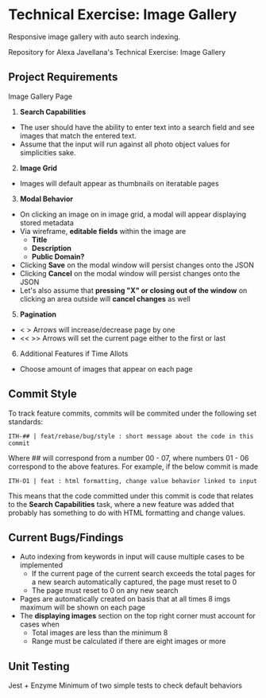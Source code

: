 # Technical Exercise: Image Gallery
Responsive image gallery with auto search indexing.

Repository for Alexa Javellana's Technical Exercise: Image Gallery

## Project Requirements

Image Gallery Page
1) **Search Capabilities**
  - The user should have the ability to enter text into a search field and see images that match the entered text.
  - Assume that the input will run against all photo object values for simplicities sake. 
2) **Image Grid**
  - Images will default appear as thumbnails on iteratable pages
3) **Modal Behavior**
  - On clicking an image on in image grid, a modal will appear displaying stored metadata 
  - Via wireframe, **editable fields** within the image are 
    - **Title**
    - **Description**
    - **Public Domain?** 
  - Clicking **Save** on the modal window will persist changes onto the JSON
  - Clicking **Cancel** on the modal window will persist changes onto the JSON 
  - Let's also assume that **pressing "X" or closing out of the window** on clicking an area outside will **cancel changes** as well 
5) **Pagination**
  - < > Arrows will increase/decrease page by one 
  - << >> Arrows will set the current page either to the first or last 

6) Additional Features if Time Allots 
  - Choose amount of images that appear on each page 
 
## Commit Style
To track feature commits, commits will be commited under the following set standards:
```
ITH-## | feat/rebase/bug/style : short message about the code in this commit 
```

Where ## will correspond from a number 00 - 07, where numbers 01 - 06 correspond to the above features. For example, if the below commit is made
```
ITH-O1 | feat : html formatting, change value behavior linked to input 
```
This means that the code committed under this commit is code that relates to the **Search Capabilities** task, where a new feature was added that probably has something to do with HTML formatting and change values. 

## Current Bugs/Findings 
- Auto indexing from keywords in input will cause multiple cases to be implemented
  - If the current page of the current search exceeds the total pages for a new search automatically captured, the page must reset to 0 
  - The page must reset to 0 on any new search 
- Pages are automatically created on basis that at all times 8 imgs maximum will be shown on each page
- The **displaying images** section on the top right corner must account for cases when
  - Total images are less than the minimum 8 
  - Range must be calculated if there are eight images or more 

## Unit Testing
Jest + Enzyme 
Minimum of two simple tests to check default behaviors
